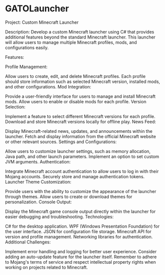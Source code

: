 # GATOLauncher

Project: Custom Minecraft Launcher

Description:
Develop a custom Minecraft launcher using C# that provides additional features beyond the standard Minecraft launcher. This launcher will allow users to manage multiple Minecraft profiles, mods, and configurations easily.

Features:

Profile Management:

Allow users to create, edit, and delete Minecraft profiles.
Each profile should store information such as selected Minecraft version, installed mods, and other configurations.
Mod Integration:

Provide a user-friendly interface for users to manage and install Minecraft mods.
Allow users to enable or disable mods for each profile.
Version Selection:

Implement a feature to select different Minecraft versions for each profile.
Download and store Minecraft versions locally for offline play.
News Feed:

Display Minecraft-related news, updates, and announcements within the launcher.
Fetch and display information from the official Minecraft website or other relevant sources.
Settings and Configurations:

Allow users to customize launcher settings, such as memory allocation, Java path, and other launch parameters.
Implement an option to set custom JVM arguments.
Authentication:

Integrate Minecraft account authentication to allow users to log in with their Mojang accounts.
Securely store and manage authentication tokens.
Launcher Theme Customization:

Provide users with the ability to customize the appearance of the launcher through themes.
Allow users to create or download themes for personalization.
Console Output:

Display the Minecraft game console output directly within the launcher for easier debugging and troubleshooting.
Technologies:

C# for the desktop application.
WPF (Windows Presentation Foundation) for the user interface.
JSON for configuration file storage.
Minecraft API for version and profile management.
Networking libraries for authentication.
Additional Challenges:

Implement error handling and logging for better user experience.
Consider adding an auto-update feature for the launcher itself.
Remember to adhere to Mojang's terms of service and respect intellectual property rights when working on projects related to Minecraft.
